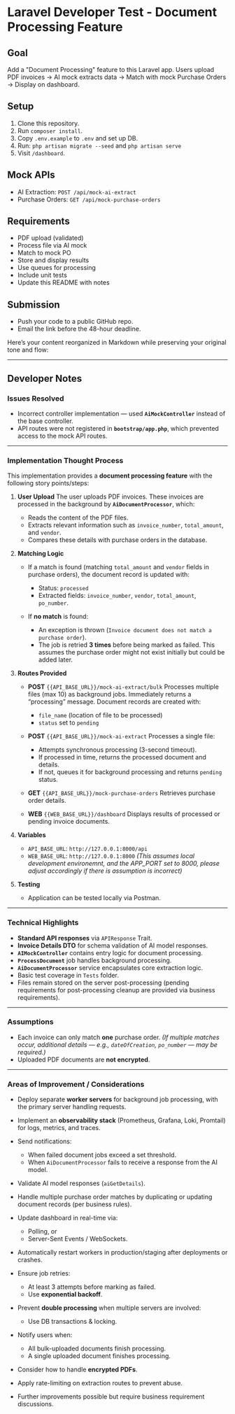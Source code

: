 # Laravel Developer Test - Document Processing Feature

## Goal

Add a "Document Processing" feature to this Laravel app.
Users upload PDF invoices → AI mock extracts data → Match with mock Purchase Orders → Display on dashboard.

## Setup

1. Clone this repository.
2. Run `composer install`.
3. Copy `.env.example` to `.env` and set up DB.
4. Run: `php artisan migrate --seed` and `php artisan serve`
5. Visit `/dashboard`.

## Mock APIs

-   AI Extraction: `POST /api/mock-ai-extract`
-   Purchase Orders: `GET /api/mock-purchase-orders`

## Requirements

-   PDF upload (validated)
-   Process file via AI mock
-   Match to mock PO
-   Store and display results
-   Use queues for processing
-   Include unit tests
-   Update this README with notes

## Submission

-   Push your code to a public GitHub repo.
-   Email the link before the 48-hour deadline.

Here’s your content reorganized in Markdown while preserving your original tone and flow:

---

## Developer Notes

### Issues Resolved

-   Incorrect controller implementation — used **`AiMockController`** instead of the base controller.
-   API routes were not registered in **`bootstrap/app.php`**, which prevented access to the mock API routes.

---

### Implementation Thought Process

This implementation provides a **document processing feature** with the following story points/steps:

1. **User Upload**
   The user uploads PDF invoices. These invoices are processed in the background by **`AiDocumentProcessor`**, which:

    - Reads the content of the PDF files.
    - Extracts relevant information such as `invoice_number`, `total_amount`, and `vendor`.
    - Compares these details with purchase orders in the database.

2. **Matching Logic**

    - If a match is found (matching `total_amount` and `vendor` fields in purchase orders), the document record is updated with:

        - Status: `processed`
        - Extracted fields: `invoice_number`, `vendor`, `total_amount`, `po_number`.

    - If **no match** is found:

        - An exception is thrown (`Invoice document does not match a purchase order`).
        - The job is retried **3 times** before being marked as failed.
          This assumes the purchase order might not exist initially but could be added later.

3. **Routes Provided**

    - **POST** `{{API_BASE_URL}}/mock-ai-extract/bulk`
      Processes multiple files (max 10) as background jobs.
      Immediately returns a “processing” message. Document records are created with:

        - `file_name` (location of file to be processed)
        - `status` set to `pending`

    - **POST** `{{API_BASE_URL}}/mock-ai-extract`
      Processes a single file:

        - Attempts synchronous processing (3-second timeout).
        - If processed in time, returns the processed document and details.
        - If not, queues it for background processing and returns `pending` status.

    - **GET** `{{API_BASE_URL}}/mock-purchase-orders`
      Retrieves purchase order details.
    - **WEB** `{{WEB_BASE_URL}}/dashboard`
      Displays results of processed or pending invoice documents.

4. **Variables**

    - `API_BASE_URL`: `http://127.0.0.1:8000/api`
    - `WEB_BASE_URL`: `http://127.0.0.1:8000`
      _(This assumes local development environemnt, and the APP_PORT set to 8000, please adjust accordingly if there is assumption is incorrect)_

5. **Testing**

    - Application can be tested locally via Postman.

---

### Technical Highlights

-   **Standard API responses** via `APIResponse` Trait.
-   **Invoice Details DTO** for schema validation of AI model responses.
-   **`AIMockController`** contains entry logic for document processing.
-   **`ProcessDocument`** job handles background processing.
-   **`AiDocumentProcessor`** service encapsulates core extraction logic.
-   Basic test coverage in `Tests` folder.
-   Files remain stored on the server post-processing (pending requirements for post-processing cleanup are provided via business requirements).

---

### Assumptions

-   Each invoice can only match **one** purchase order.
    _(If multiple matches occur, additional details — e.g., `dateOfCreation`, `po_number` — may be required.)_
-   Uploaded PDF documents are **not encrypted**.

---

### Areas of Improvement / Considerations

-   Deploy separate **worker servers** for background job processing, with the primary server handling requests.
-   Implement an **observability stack** (Prometheus, Grafana, Loki, Promtail) for logs, metrics, and traces.
-   Send notifications:

    -   When failed document jobs exceed a set threshold.
    -   When `AiDocumentProcessor` fails to receive a response from the AI model.

-   Validate AI model responses (`aiGetDetails`).
-   Handle multiple purchase order matches by duplicating or updating document records (per business rules).
-   Update dashboard in real-time via:

    -   Polling, or
    -   Server-Sent Events / WebSockets.

-   Automatically restart workers in production/staging after deployments or crashes.
-   Ensure job retries:

    -   At least 3 attempts before marking as failed.
    -   Use **exponential backoff**.

-   Prevent **double processing** when multiple servers are involved:

    -   Use DB transactions & locking.

-   Notify users when:

    -   All bulk-uploaded documents finish processing.
    -   A single uploaded document finishes processing.

-   Consider how to handle **encrypted PDFs**.
-   Apply rate-limiting on extraction routes to prevent abuse.
-   Further improvements possible but require business requirement discussions.
